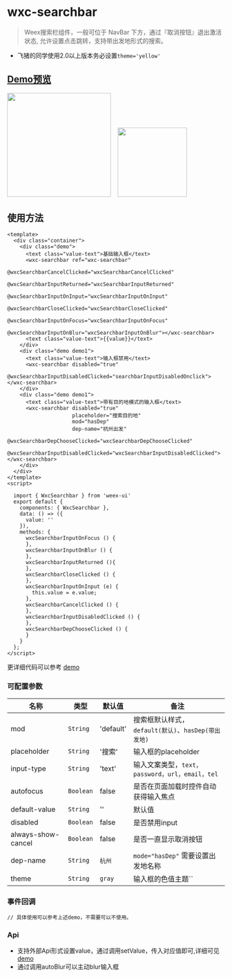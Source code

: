# wxc-searchbar 

> Weex搜索栏组件，一般可位于 NavBar 下方，通过『取消按钮』退出激活状态, 允许设置点击跳转，支持带出发地形式的搜索。

- 飞猪的同学使用2.0以上版本务必设置`theme='yellow'`

## [Demo预览](https://h5.m.taobao.com/trip/wxc-searchbar/index.html?_wx_tpl=https%3A%2F%2Fh5.m.taobao.com%2Ftrip%2Fwxc-searchbar%2Fdemo%2Findex.native-min.js)
<img src="https://gw.alipayobjects.com/zos/rmsportal/qbEmYUETsvpDKuloPFfu.gif" width="240"/>&nbsp;&nbsp;&nbsp;&nbsp;<img src="https://img.alicdn.com/tfs/TB10KfVSpXXXXaRXVXXXXXXXXXX-200-200.png" width="160"/>


## 使用方法

```vue
<template>
  <div class="container">
    <div class="demo">
      <text class="value-text">基础输入框</text>
      <wxc-searchbar ref="wxc-searchbar"
                     @wxcSearchbarCancelClicked="wxcSearchbarCancelClicked"
                     @wxcSearchbarInputReturned="wxcSearchbarInputReturned"
                     @wxcSearchbarInputOnInput="wxcSearchbarInputOnInput"
                     @wxcSearchbarCloseClicked="wxcSearchbarCloseClicked"
                     @wxcSearchbarInputOnFocus="wxcSearchbarInputOnFocus"
                     @wxcSearchbarInputOnBlur="wxcSearchbarInputOnBlur"></wxc-searchbar>
      <text class="value-text">{{value}}</text>
    </div>
    <div class="demo demo1">
      <text class="value-text">输入框禁用</text>
      <wxc-searchbar disabled="true"
                     @wxcSearchbarInputDisabledClicked="searchbarInputDisabledOnclick"></wxc-searchbar>
    </div>
    <div class="demo demo1">
      <text class="value-text">带有目的地模式的输入框</text>
      <wxc-searchbar disabled="true"
                     placeholder="搜索目的地"
                     mod="hasDep"
                     dep-name="杭州出发"
                     @wxcSearchbarDepChooseClicked="wxcSearchbarDepChooseClicked"
                     @wxcSearchbarInputDisabledClicked="wxcSearchbarInputDisabledClicked"></wxc-searchbar>
    </div>
  </div>
</template>
<script>

  import { WxcSearchbar } from 'weex-ui'
  export default {
    components: { WxcSearchbar },
    data: () => ({
      value: ''
    }),
    methods: {
      wxcSearchbarInputOnFocus () {
      },
      wxcSearchbarInputOnBlur () {
      },
      wxcSearchbarInputReturned (){
      },
      wxcSearchbarCloseClicked () {
      },
      wxcSearchbarInputOnInput (e) {
        this.value = e.value;
      },
      wxcSearchbarCancelClicked () {
      },
      wxcSearchbarInputDisabledClicked () {
      },
      wxcSearchbarDepChooseClicked () {
      }
    }
  };
</script>

```

更详细代码可以参考 [demo](https://github.com/alibaba/weex-ui/blob/master/example/searchbar/index.vue)


### 可配置参数

| 名称      | 类型     | 默认值   | 备注  |
|-------------|------------|--------|-----|
| mod | `String` | 'default' | 搜索框默认样式，`default(默认)`、`hasDep(带出发地)` |
| placeholder | `String` | '搜索' | 输入框的placeholder|
| input-type | `String` | 'text' | 输入文案类型，`text，password，url，email，tel`|
| autofocus | `Boolean` | false | 是否在页面加载时控件自动获得输入焦点 |
| default-value | `String` | '' | 默认值 |
| disabled | `Boolean` | false | 是否禁用input |
| always-show-cancel | `Boolean` | false | 是否一直显示取消按钮 |
| dep-name | `String` | `杭州` | `mode="hasDep"` 需要设置出发地名称 |
| theme | `String` | `gray` |  输入框的色值主题`` |


### 事件回调

```
// 具体使用可以参考上述demo，不需要可以不使用。
```

### Api
- 支持外部Api形式设置value，通过调用setValue，传入对应值即可,详细可见 [demo](https://github.com/alibaba/weex-ui/blob/master/example/searchbar/index.vue#L109)
- 通过调用autoBlur可以主动blur输入框

